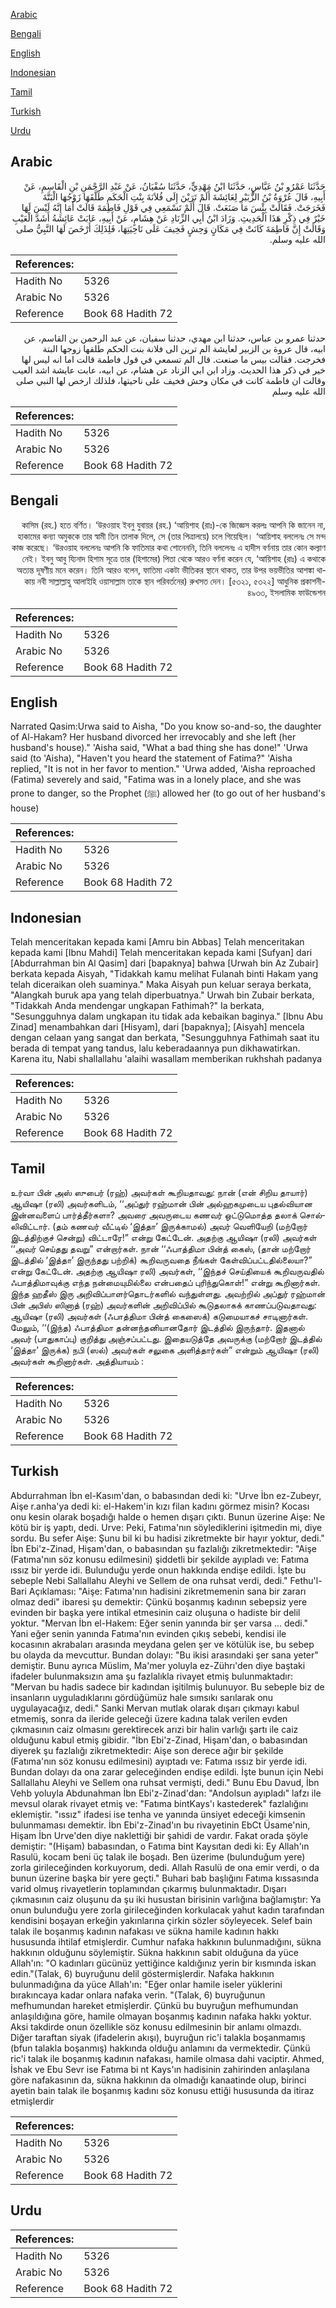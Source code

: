 [Arabic](#arabic)

[Bengali](#bengali)

[English](#english)

[Indonesian](#indonesian)

[Tamil](#tamil)

[Turkish](#turkish)

[Urdu](#urdu)

## Arabic


<div dir="rtl" lang="ar" style={{fontSize:'larger',backgroundColor:'#f8f9fa',padding:20}}>
حَدَّثَنَا عَمْرُو بْنُ عَبَّاسٍ، حَدَّثَنَا ابْنُ مَهْدِيٍّ، حَدَّثَنَا سُفْيَانُ، عَنْ عَبْدِ الرَّحْمَنِ بْنِ الْقَاسِمِ، عَنْ أَبِيهِ، قَالَ عُرْوَةُ بْنُ الزُّبَيْرِ لِعَائِشَةَ أَلَمْ تَرَيْنَ إِلَى فُلاَنَةَ بِنْتِ الْحَكَمِ طَلَّقَهَا زَوْجُهَا الْبَتَّةَ فَخَرَجَتْ‏.‏ فَقَالَتْ بِئْسَ مَا صَنَعَتْ‏.‏ قَالَ أَلَمْ تَسْمَعِي فِي قَوْلِ فَاطِمَةَ قَالَتْ أَمَا إِنَّهُ لَيْسَ لَهَا خَيْرٌ فِي ذِكْرِ هَذَا الْحَدِيثِ‏.‏ وَزَادَ ابْنُ أَبِي الزِّنَادِ عَنْ هِشَامٍ، عَنْ أَبِيهِ، عَابَتْ عَائِشَةُ أَشَدَّ الْعَيْبِ وَقَالَتْ إِنَّ فَاطِمَةَ كَانَتْ فِي مَكَانٍ وَحِشٍ فَخِيفَ عَلَى نَاحِيَتِهَا، فَلِذَلِكَ أَرْخَصَ لَهَا النَّبِيُّ صلى الله عليه وسلم‏.‏
</div>
<div style={{backgroundColor:'#f8f9fa',padding:20, marginBottom: 10}}><table> <thead> <tr> <th>References:</th> <th></th> </tr> </thead> <tbody><tr><td>Hadith No</td><td>5326</td></tr><tr><td>Arabic No</td><td>5326</td></tr><tr><td>Reference</td><td>Book 68 Hadith 72</td></tr></tbody></table></div>


<div dir="rtl" lang="ar" style={{fontSize:'larger',backgroundColor:'#f8f9fa',padding:20}}>
حدثنا عمرو بن عباس، حدثنا ابن مهدي، حدثنا سفيان، عن عبد الرحمن بن القاسم، عن ابيه، قال عروة بن الزبير لعايشة الم ترين الى فلانة بنت الحكم طلقها زوجها البتة فخرجت. فقالت بيس ما صنعت. قال الم تسمعي في قول فاطمة قالت اما انه ليس لها خير في ذكر هذا الحديث. وزاد ابن ابي الزناد عن هشام، عن ابيه، عابت عايشة اشد العيب وقالت ان فاطمة كانت في مكان وحش فخيف على ناحيتها، فلذلك ارخص لها النبي صلى الله عليه وسلم
</div>
<div style={{backgroundColor:'#f8f9fa',padding:20, marginBottom: 10}}><table> <thead> <tr> <th>References:</th> <th></th> </tr> </thead> <tbody><tr><td>Hadith No</td><td>5326</td></tr><tr><td>Arabic No</td><td>5326</td></tr><tr><td>Reference</td><td>Book 68 Hadith 72</td></tr></tbody></table></div>

## Bengali


<div dir="rtl" lang="bn" style={{fontSize:'larger',backgroundColor:'#f8f9fa',padding:20}}>
কাসিম (রহ.) হতে বর্ণিত। ‘উরওয়াহ ইবনু যুবায়র (রহ.) ‘আয়িশাহ (রাঃ)-কে জিজ্ঞেস করলঃ আপনি কি জানেন না, হাকামের কন্যা অমুককে তার স্বামী তিন তালাক দিলে, সে (তার পিত্রালয়ে) চলে গিয়েছিল। ‘আয়িশাহ বললেনঃ সে মন্দ কাজ করেছে। ‘উরওয়াহ বললেনঃ আপনি কি ফাতিমার কথা শোনেননি, তিনি বললেনঃ এ হাদীস বর্ণনায় তার কোন কল্যাণ নেই। ইবনু আবু য্যিনাদ হিশাম সূত্রে তার (হিশামের) পিতা থেকে আরও বর্ণনা করেন যে, ‘আয়িশাহ (রাঃ) এ কথাকে অত্যন্ত দূষণীয় মনে করেন। তিনি আরও বলেন, ফাতিমা একটা ভীতিকর স্থানে থাকত, তার উপর ভয়ভীতির আশঙ্কা থাকায় নবী সাল্লাল্লাহু আলাইহি ওয়াসাল্লাম তাকে স্থান পরিবর্তনের) রুখসত দেন। [৫৩২১, ৫৩২২] আধুনিক প্রকাশনী- ৪৯৩৩, ইসলামিক ফাউন্ডেশন
</div>
<div style={{backgroundColor:'#f8f9fa',padding:20, marginBottom: 10}}><table> <thead> <tr> <th>References:</th> <th></th> </tr> </thead> <tbody><tr><td>Hadith No</td><td>5326</td></tr><tr><td>Arabic No</td><td>5326</td></tr><tr><td>Reference</td><td>Book 68 Hadith 72</td></tr></tbody></table></div>

## English


<div dir="ltr" lang="en" style={{fontSize:'larger',backgroundColor:'#f8f9fa',padding:20}}>
Narrated Qasim:Urwa said to Aisha, "Do you know so-and-so, the daughter of Al-Hakam? Her husband divorced her irrevocably and she left (her husband's house)." 'Aisha said, "What a bad thing she has done!" 'Urwa said (to 'Aisha), "Haven't you heard the statement of Fatima?" 'Aisha replied, "It is not in her favor to mention." 'Urwa added, 'Aisha reproached (Fatima) severely and said, "Fatima was in a lonely place, and she was prone to danger, so the Prophet (ﷺ) allowed her (to go out of her husband's house)
</div>
<div style={{backgroundColor:'#f8f9fa',padding:20, marginBottom: 10}}><table> <thead> <tr> <th>References:</th> <th></th> </tr> </thead> <tbody><tr><td>Hadith No</td><td>5326</td></tr><tr><td>Arabic No</td><td>5326</td></tr><tr><td>Reference</td><td>Book 68 Hadith 72</td></tr></tbody></table></div>

## Indonesian


<div dir="ltr" lang="id" style={{fontSize:'larger',backgroundColor:'#f8f9fa',padding:20}}>
Telah menceritakan kepada kami [Amru bin Abbas] Telah menceritakan kepada kami [Ibnu Mahdi] Telah menceritakan kepada kami [Sufyan] dari [Abdurrahman bin Al Qasim] dari [bapaknya] bahwa [Urwah bin Az Zubair] berkata kepada Aisyah, "Tidakkah kamu melihat Fulanah binti Hakam yang telah diceraikan oleh suaminya." Maka Aisyah pun keluar seraya berkata, "Alangkah buruk apa yang telah diperbuatnya." Urwah bin Zubair berkata, "Tidakkah Anda mendengar ungkapan Fathimah?" Ia berkata, "Sesungguhnya dalam ungkapan itu tidak ada kebaikan baginya." [Ibnu Abu Zinad] menambahkan dari [Hisyam], dari [bapaknya]; [Aisyah] mencela dengan celaan yang sangat dan berkata, "Sesungguhnya Fathimah saat itu berada di tempat yang tandus, lalu keberadaannya pun dikhawatirkan. Karena itu, Nabi shallallahu 'alaihi wasallam memberikan rukhshah padanya
</div>
<div style={{backgroundColor:'#f8f9fa',padding:20, marginBottom: 10}}><table> <thead> <tr> <th>References:</th> <th></th> </tr> </thead> <tbody><tr><td>Hadith No</td><td>5326</td></tr><tr><td>Arabic No</td><td>5326</td></tr><tr><td>Reference</td><td>Book 68 Hadith 72</td></tr></tbody></table></div>

## Tamil


<div dir="ltr" lang="ta" style={{fontSize:'larger',backgroundColor:'#f8f9fa',padding:20}}>
உர்வா பின் அஸ் ஸுபைர் (ரஹ்) அவர்கள் கூறியதாவது: நான் (என் சிறிய தாயார்) ஆயிஷா (ரலி) அவர்களிடம், ‘‘அப்துர் ரஹ்மான் பின் அல்ஹகமுடைய புதல்வியான இன்னவளைப் பார்த்தீர்களா? அவரை அவருடைய கணவர் ஒட்டுமொத்த தலாக் சொல்லிவிட்டார். (தம் கணவர் வீட்டில் ‘இத்தா’ இருக்காமல்) அவர் வெளியேறி (மற்றோர் இடத்திற்குச் சென்று) விட்டாரே!” என்று கேட்டேன். அதற்கு ஆயிஷா (ரலி) அவர்கள் ‘‘அவர் செய்தது தவறு” என்றார்கள். நான் ‘‘ஃபாத்திமா பின்த் கைஸ், (தான் மற்றோர் இடத்தில் ‘இத்தா’ இருந்தது பற்றிக்) கூறிவருவதை நீங்கள் கேள்விப்பட்டதில்லையா?” என்று கேட்டேன். அதற்கு ஆயிஷா ரலி) அவர்கள், ‘‘இந்தச் செய்தியைக் கூறிவருவதில் ஃபாத்திமாவுக்கு எந்த நன்மையுமில்லை என்பதைப் புரிந்துகொள்!” என்று கூறினார்கள். இந்த ஹதீஸ் இரு அறிவிப்பாளர்தொடர்களில் வந்துள்ளது. அவற்றில் அப்துர் ரஹ்மான் பின் அபிஸ் ஸினாத் (ரஹ்) அவர்களின் அறிவிப்பில் கூடுதலாகக் காணப்படுவதாவது: ஆயிஷா (ரலி) அவர்கள் (ஃபாத்திமா பின்த் கைஸைக்) கடுமையாகச் சாடினார்கள். மேலும், ‘‘(இந்த) ஃபாத்திமா தன்னந்தனியானதோர் இடத்தில் இருந்தார். இதனால் அவர் (பாதுகாப்பு) குறித்து அஞ்சப்பட்டது. இதையடுத்தே அவருக்கு (மற்றோர் இடத்தில் ‘இத்தா’ இருக்க) நபி (ஸல்) அவர்கள் சலுகை அளித்தார்கள்” என்றும் ஆயிஷா (ரலி) அவர்கள் கூறினார்கள். அத்தியாயம் :
</div>
<div style={{backgroundColor:'#f8f9fa',padding:20, marginBottom: 10}}><table> <thead> <tr> <th>References:</th> <th></th> </tr> </thead> <tbody><tr><td>Hadith No</td><td>5326</td></tr><tr><td>Arabic No</td><td>5326</td></tr><tr><td>Reference</td><td>Book 68 Hadith 72</td></tr></tbody></table></div>

## Turkish


<div dir="ltr" lang="tr" style={{fontSize:'larger',backgroundColor:'#f8f9fa',padding:20}}>
Abdurrahman İbn el-Kasım'dan, o babasından dedi ki: "Urve İbn ez-Zubeyr, Aişe r.anha'ya dedi ki: el-Hakem'in kızı filan kadını görmez misin? Kocası onu kesin olarak boşadığı halde o hemen dışarı çıktı. Bunun üzerine Aişe: Ne kötü bir iş yaptı, dedi. Urve: Peki, Fatıma'nın söylediklerini işitmedin mi, diye sordu. Bu sefer Aişe: Şunu bil ki bu hadisi zikretmekte bir hayır yoktur, dedi." İbn Ebi'z-Zinad, Hişam'dan, o babasından şu fazlalığı zikretmektedir: "Aişe (Fatıma'nın söz konusu edilmesini) şiddetli bir şekilde ayıpladı ve: Fatıma ıssız bir yerde idi. Bulunduğu yerde onun hakkında endişe edildi. İşte bu sebeple Nebi Sallallahu Aleyhi ve Sellem de ona ruhsat verdi, dedi." Fethu'l-Bari Açıklaması: "Aişe: Fatıma'nın hadisini zikretmemenin sana bir zararı olmaz dedi" ibaresi şu demektir: Çünkü boşanmış kadının sebepsiz yere evinden bir başka yere intikal etmesinin caiz oluşuna o hadiste bir delil yoktur. "Mervan İbn el-Hakem: Eğer senin yanında bir şer varsa ... dedi." Yani eğer senin yanında Fatıma'nın evinden çıkış sebebi, kendisi ile kocasının akrabaları arasında meydana gelen şer ve kötülük ise, bu sebep bu olayda da mevcuttur. Bundan dolayı: "Bu ikisi arasındaki şer sana yeter" demiştir. Bunu ayrıca Müslim, Ma'mer yoluyla ez-Zührı'den diye baştaki ifadeler bulunmaksızın ama şu fazlalıkla rivayet etmiş bulunmaktadır: "Mervan bu hadis sadece bir kadından işitilmiş bulunuyor. Bu sebeple biz de insanların uyguladıklarını gördüğümüz hale sımsıkı sarılarak onu uygulayacağız, dedi." Sanki Mervan mutlak olarak dışarı çıkmayı kabul etmemiş, sonra da ileride geleceği üzere kadına talak verilen evden çıkmasının caiz olmasını gerektirecek arızi bir halin varlığı şartı ile caiz olduğunu kabul etmiş gibidir. "İbn Ebi'z-Zinad, Hişam'dan, o babasından diyerek şu fazlalığı zikretmektedir: Aişe son derece ağır bir şekilde (Fatıma'nın söz konusu edilmesini) ayıptadı ve: Fatıma ıssız bir yerde idi. Bundan dolayı da ona zarar geleceğinden endişe edildi. İşte bunun için Nebi Sallallahu Aleyhi ve Sellem ona ruhsat vermişti, dedi." Bunu Ebu Davud, İbn Vehb yoluyla Abdunahman İbn Ebi'z-Zinad'dan: "Andolsun ayıpladı" lafzı ile mevsul olarak rivayet etmiş ve: "Fatıma bintKays'ı kastederek" fazlalığını eklemiştir. "ıssız" ifadesi ise tenha ve yanında ünsiyet edeceği kimsenin bulunmaması demektir. İbn Ebi'z-Zinad'ın bu rivayetinin EbCt Üsame'nin, Hişam İbn Urve'den diye naklettiği bir şahidi de vardır. Fakat orada şöyle demiştir: "(Hişam) babasından, o Fatıma bint Kaysıtan dedi ki: Ey Allah'ın Rasulü, kocam beni üç talak ile boşadı. Ben üzerime (bulunduğum yere) zorla girileceğinden korkuyorum, dedi. Allah Rasulü de ona emir verdi, o da bunun üzerine başka bir yere geçti." Buhari bab başlığını Fatıma kıssasında varid olmuş rivayetlerin toplamından çıkarmış bulunmaktadır. Dışarı çıkmasının caiz oluşunu da şu iki husustan birisinin varlığına bağlamıştır: Ya onun bulunduğu yere zorla girileceğinden korkulacak yahut kadın tarafından kendisini boşayan erkeğin yakınlarına çirkin sözler söyleyecek. Selef bain talak ile boşanmış kadının nafakası ve sükna hamile kadının hakkı hususunda ihtilaf etmişlerdir. Cumhur nafaka hakkının bulunmadığını, sükna hakkının olduğunu söylemiştir. Sükna hakkının sabit olduğuna da yüce Allah'ın: "O kadınları gücünüz yettiğince kaldığınız yerin bir kısmında iskan edin."(Talak, 6) buyruğunu delil göstermişlerdir. Nafaka hakkının bulunmadığına da yüce Allah'ın: "Eğer onlar hamile iseler yüklerini bırakıncaya kadar onlara nafaka verin. "(Talak, 6) buyruğunun mefhumundan hareket etmişlerdir. Çünkü bu buyruğun mefhumundan anlaşıldığına göre, hamile olmayan boşanmış kadının nafaka hakkı yoktur. Aksi takdirde onun özellikle söz konusu edilmesinin bir anlamı olmazdı. Diğer taraftan siyak (ifadelerin akışı), buyruğun ric'i talakla boşanmamış (bfun talakla boşanmış) hakkında olduğu anlamını da vermektedir. Çünkü ric'i talak ile boşanmış kadının nafakası, hamile olmasa dahi vaciptir. Ahmed, İshak ve Ebu Sevr ise Fatıma bi nt Kays'ın hadisinin zahirinden anlaşılana göre nafakasının da, sükna hakkının da olmadığı kanaatinde olup, birinci ayetin bain talak ile boşanmış kadını söz konusu ettiği hususunda da itiraz etmişlerdir
</div>
<div style={{backgroundColor:'#f8f9fa',padding:20, marginBottom: 10}}><table> <thead> <tr> <th>References:</th> <th></th> </tr> </thead> <tbody><tr><td>Hadith No</td><td>5326</td></tr><tr><td>Arabic No</td><td>5326</td></tr><tr><td>Reference</td><td>Book 68 Hadith 72</td></tr></tbody></table></div>

## Urdu


<div dir="rtl" lang="ur" style={{fontSize:'larger',backgroundColor:'#f8f9fa',padding:20}}>

</div>
<div style={{backgroundColor:'#f8f9fa',padding:20, marginBottom: 10}}><table> <thead> <tr> <th>References:</th> <th></th> </tr> </thead> <tbody><tr><td>Hadith No</td><td>5326</td></tr><tr><td>Arabic No</td><td>5326</td></tr><tr><td>Reference</td><td>Book 68 Hadith 72</td></tr></tbody></table></div>